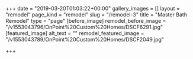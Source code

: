 +++
date = "2019-03-20T01:03:22+00:00"
gallery_images = []
layout = "remodel"
page_kind = "remodel"
slug = "/remodel-3"
title = "Master Bath Remodel"
type = "page"
[before_image]
remodel_before_image = "/v1553043796/OnPoint%20Custom%20Homes/DSCF6291.jpg"
[featured_image]
alt_text = ""
remodel_featured_image = "/v1553043789/OnPoint%20Custom%20Homes/DSCF2049.jpg"

+++
